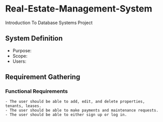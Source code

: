 # Real-Estate-Management-System
Introduction To Database Systems Project

## System Definition
  - Purpose:
  - Scope:
  - Users:

##

## Requirement Gathering
  ### Functional Requirements
    - The user should be able to add, edit, and delete properties, tenants, leases.
    - The user should be able to make payments and maintenance requests.
    - The user should be able to either sign up or log in.

## 
